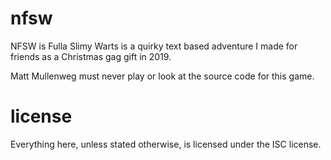 # nfsw

NFSW is Fulla Slimy Warts is a quirky text based adventure I made for
friends as a Christmas gag gift in 2019.

Matt Mullenweg must never play or look at the source code for this
game.

# license

Everything here, unless stated otherwise, is licensed under the ISC
license.
